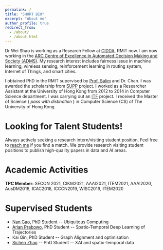 ```yaml
---
permalink: /
title: "SHORT BIO"
excerpt: "About me"
author_profile: true
redirect_from:
  - /about/
  - /about.html
---
```


Dr Wei Shao is working as a Research Fellow at [CIDDA](https://www.rmit.edu.au/research/centres-collaborations/centre-for-information-discovery-and-data-analytics), RMIT now. I am now working in the [ARC Centre of Excellence in Automated Decision Making and Society (ADMS)](https://www.admscentre.org.au/). My research interest includes fairness issue in machine learning, wireless sensing, reinforcement learning in routing system, Internet of Things, and smart cities.

I obtained PhD in the RMIT supervised by [Prof. Salim](https://fsalim.github.io/) and Dr. Chan. I was awarded the scholarship from [SUPP](https://www.rmit.edu.au/news/all-news/2015/may/making-connections/meet-our-green-team) project. I worked as a Researcher Assistant at the University of Hong Kong from 2012 to 2014 in Computer Science department. I was carrying out an [ITF](http://www.google.com/url?q=http%3A%2F%2Fwww.itf.gov.hk%2Fl-eng%2FWhatsNew.asp%3Ftextmode%3D0&sa=D&sntz=1&usg=AFQjCNELhLKEdHv4J7F9L9gmz-weK58d6g) project. I received the Master of Science ( *pass with distinction* ) in Computer Science (CS) of The University of Hong Kong.


Looking for Talent Students!
======
Always actively seeking a research intern/visiting student position. Feel free to [reach me](wei.shao@rmit.edu.au) if you find a match. We provide research visiting student positions to publish high-quality papers in data and AI areas.

Academic Activities
======
**TPC Member:**
SECON 2021, CIKM2021, AAAI2021, ITEM2021, AAAI2020, AusDM2018, ICAC2018, ICCCN2019, WISC2019, ITEM2020

Supervised Students
======
* [Nan Gao](nancygao.com), PhD Student -- Ubiquitous Computing
* [Arian Prabowo](https://www.arianprabowo.com/home), PhD Student -- Spatio-Temporal Deep Learning of Trajectories
* Kai Qin, PhD Student -- Graph Alignment and optimisation
* [Sichen Zhao](https://www.sichenzhao.com/) -- PhD Student -- XAI and spatio-temporal data
